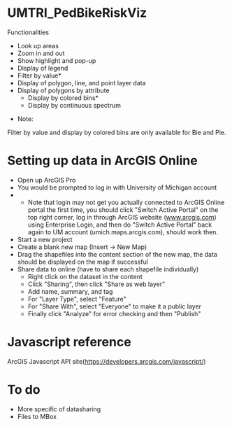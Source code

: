 # UMTRI_PedBikeRiskViz

Functionalities
- Look up areas
- Zoom in and out
- Show highlight and pop-up 
- Display of legend
- Filter by value*
- Display of polygon, line, and point layer data
- Display of polygons by attribute 
	- Display by colored bins* 
	- Display by continuous spectrum

* Note: 

Filter by value and display by colored bins are only available for Bie and Pie.  


# Setting up data in ArcGIS Online 

- Open up ArcGIS Pro 
- You would be prompted to log in with University of Michigan account
- * Note that login may not get you actually connected to ArcGIS Online portal the first time, you should click "Switch Active Portal" on the top right corner, log in through ArcGIS website (www.arcgis.com) using Enterprise Login, and then do "Switch Active Portal" back again to UM account (umich.maps.arcgis.com), should work then. 
- Start a new project
- Create a blank new map (Insert -> New Map)
- Drag the shapefiles into the content section of the new map, the data should be displayed on the map if successful 
- Share data to online (have to share each shapefile individually)
	- Right click on the dataset in the content
	- Click "Sharing", then click "Share as web layer"
	- Add name, summary, and tag
	- For "Layer Type", select "Feature"
	- For "Share With", select "Everyone" to make it a public layer
	- Finally click "Analyze" for error checking and then "Publish"


# Javascript reference 
ArcGIS Javascript API site(https://developers.arcgis.com/javascript/)

# To do 
- More specific of datasharing 
- Files to MBox 